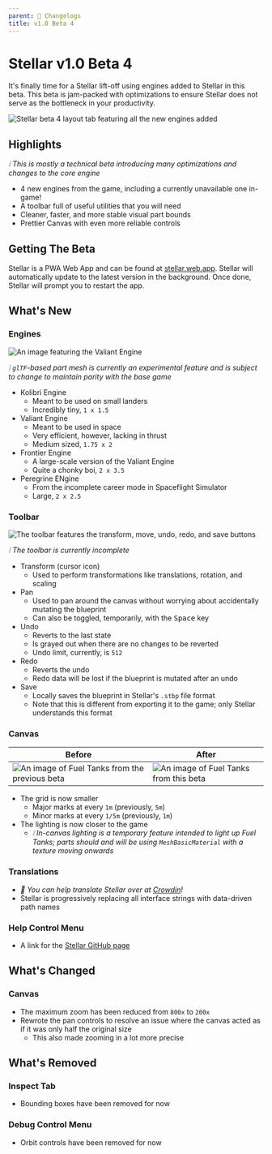 ```yaml
---
parent: 📃 Changelogs
title: v1.0 Beta 4
---
```


# Stellar v1.0 Beta 4

It's finally time for a Stellar lift-off using engines added to Stellar in this beta. This beta is jam-packed with optimizations to ensure Stellar does not serve as the bottleneck in your productivity.

![Stellar beta 4 layout tab featuring all the new engines added](https://i.imgur.com/pDxWue1.png)

## Highlights

_❕ This is mostly a technical beta introducing many optimizations and changes to the core engine_

- 4 new engines from the game, including a currently unavailable one in-game!
- A toolbar full of useful utilities that you will need
- Cleaner, faster, and more stable visual part bounds
- Prettier Canvas with even more reliable controls

## Getting The Beta

Stellar is a PWA Web App and can be found at [stellar.web.app](https://setllar.web.app). Stellar will automatically update to the latest version in the background. Once done, Stellar will prompt you to restart the app.

## What's New

### Engines

![An image featuring the Valiant Engine](https://i.imgur.com/hmOHNYi.png)

_❕ `glTF`-based part mesh is currently an experimental feature and is subject to change to maintain parity with the base game_

- Kolibri Engine
  - Meant to be used on small landers
  - Incredibly tiny, `1 x 1.5`
- Valiant Engine
  - Meant to be used in space
  - Very efficient, however, lacking in thrust
  - Medium sized, `1.75 x 2`
- Frontier Engine
  - A large-scale version of the Valiant Engine
  - Quite a chonky boi, `2 x 3.5`
- Peregrine ENgine
  - From the incomplete career mode in Spaceflight Simulator
  - Large, `2 x 2.5`

### Toolbar

![The toolbar features the transform, move, undo, redo, and save buttons](https://i.imgur.com/ycNHqBc.png)

_❕ The toolbar is currently incomplete_

- Transform (cursor icon)
  - Used to perform transformations like translations, rotation, and scaling
- Pan
  - Used to pan around the canvas without worrying about accidentally mutating the blueprint
  - Can also be toggled, temporarily, with the <kbd>Space</kbd> key
- Undo
  - Reverts to the last state
  - Is grayed out when there are no changes to be reverted
  - Undo limit, currently, is `512`
- Redo
  - Reverts the undo
  - Redo data will be lost if the blueprint is mutated after an undo
- Save
  - Locally saves the blueprint in Stellar's `.stbp` file format
  - Note that this is different from exporting it to the game; only Stellar understands this format

### Canvas

| Before                                                                            | After                                                                     |
| --------------------------------------------------------------------------------- | ------------------------------------------------------------------------- |
| ![An image of Fuel Tanks from the previous beta](https://i.imgur.com/j8fRKI2.png) | ![An image of Fuel Tanks from this beta](https://i.imgur.com/fGszlud.png) |

- The grid is now smaller
  - Major marks at every `1m` (previously, `5m`)
  - Minor marks at every `1/5m` (previously, `1m`)
- The lighting is now closer to the game
  - _❕ In-canvas lighting is a temporary feature intended to light up Fuel Tanks; parts should and will be using `MeshBasicMaterial` with a texture moving onwards_

### Translations

- _🎉 You can help translate Stellar over at [Crowdin](https://crowdin.com/project/stellareditor)!_
- Stellar is progressively replacing all interface strings with data-driven path names

### Help Control Menu

- A link for the [Stellar GitHub page](https://github.com/TresAbhi/stellar)

## What's Changed

### Canvas

- The maximum zoom has been reduced from `800x` to `200x`
- Rewrote the pan controls to resolve an issue where the canvas acted as if it was only half the original size
  - This also made zooming in a lot more precise

## What's Removed

### Inspect Tab

- Bounding boxes have been removed for now

### Debug Control Menu

- Orbit controls have been removed for now
